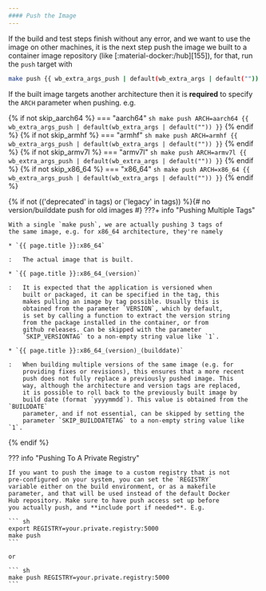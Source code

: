 ```yaml
---
#### Push the Image
---
```


If the build and test steps finish without any error, and we want
to use the image on other machines, it is the next step push the
image we built to a container image repository (like
[:material-docker:/hub][155]), for that, run the `push` target
with

``` sh
make push {{ wb_extra_args_push | default(wb_extra_args | default("")) }}
```

If the built image targets another architecture then it is
**required** to specify the `ARCH` parameter when pushing. e.g.

{% if not skip_aarch64 %}
=== "aarch64"
    ``` sh
    make push ARCH=aarch64 {{ wb_extra_args_push | default(wb_extra_args | default("")) }}
    ```
{% endif %}
{% if not skip_armhf %}
=== "armhf"
    ``` sh
    make push ARCH=armhf {{ wb_extra_args_push | default(wb_extra_args | default("")) }}
    ```
{% endif %}
{% if not skip_armv7l %}
=== "armv7l"
    ``` sh
    make push ARCH=armv7l {{ wb_extra_args_push | default(wb_extra_args | default("")) }}
    ```
{% endif %}
{% if not skip_x86_64 %}
=== "x86_64"
    ``` sh
    make push ARCH=x86_64 {{ wb_extra_args_push | default(wb_extra_args | default("")) }}
    ```
{% endif %}

{% if not (('deprecated' in tags) or ('legacy' in tags)) %}{# no version/builddate push for old images #}
???+ info "Pushing Multiple Tags"

    With a single `make push`, we are actually pushing 3 tags of
    the same image, e.g. for x86_64 architecture, they're namely

    * `{{ page.title }}:x86_64`

    :   The actual image that is built.

    * `{{ page.title }}:x86_64_(version)`

    :   It is expected that the application is versioned when
        built or packaged, it can be specified in the tag, this
        makes pulling an image by tag possible. Usually this is
        obtained from the parameter `VERSION`, which by default,
        is set by calling a function to extract the version string
        from the package installed in the container, or from
        github releases. Can be skipped with the parameter
        `SKIP_VERSIONTAG` to a non-empty string value like `1`.

    * `{{ page.title }}:x86_64_(version)_(builddate)`

    :   When building multiple versions of the same image (e.g. for
        providing fixes or revisions), this ensures that a more recent
        push does not fully replace a previously pushed image. This
        way, although the architecture and version tags are replaced,
        it is possible to roll back to the previously built image by
        build date (format `yyyymmdd`). This value is obtained from the `BUILDDATE`
        parameter, and if not essential, can be skipped by setting the
        parameter `SKIP_BUILDDATETAG` to a non-empty string value like `1`.
{% endif %}

??? info "Pushing To A Private Registry"

    If you want to push the image to a custom registry that is not
    pre-configured on your system, you can set the `REGISTRY`
    variable either on the build environment, or as a makefile
    parameter, and that will be used instead of the default Docker
    Hub repository. Make sure to have push access set up before
    you actually push, and **include port if needed**. E.g.

    ``` sh
    export REGISTRY=your.private.registry:5000
    make push
    ```

    or

    ``` sh
    make push REGISTRY=your.private.registry:5000
    ```
